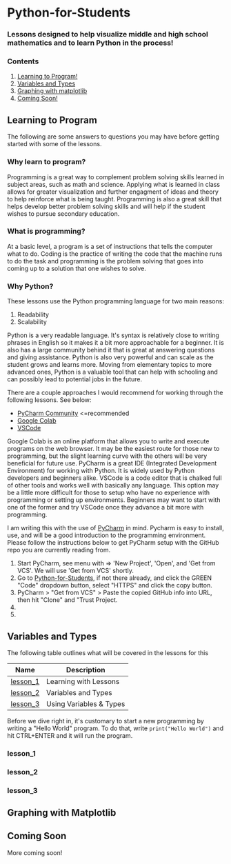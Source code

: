 # Python-for-Students
### Lessons designed to help visualize middle and high school mathematics and to learn Python in the process!

### Contents
1. [Learning to Program!](#learning-to-program)
2. [Variables and Types](#variables-and-types)
3. [Graphing with matplotlib](#graphing-with-matplotlib)
4. [Coming Soon!](#coming-soon)

## Learning to Program

The following are some answers to questions you may have before getting started with some of the lessons.

### Why learn to program?

Programming is a great way to complement problem solving skills learned in subject areas, such as math and science. Applying what is learned in class allows for greater visualization and further engagment of ideas and theory to help reinforce what is being taught. Programming is also a great skill that helps develop better problem solving skills and will help if the student wishes to pursue secondary education.

### What is programming?

At a basic level, a program is a set of instructions that tells the computer what to do. Coding is the practice of writing the code that the machine runs to do the task and programming is the problem solving that goes into coming up to a solution that one wishes to solve.

### Why Python?

These lessons use the Python programming language for two main reasons:

1. Readability
2. Scalability

Python is a very readable language. It's syntax is relatively close to writing phrases in English so it makes it a bit more approachable for a beginner. It is also has a large community behind it that is great at answering questions and giving assistance. Python is also very powerful and can scale as the student grows and learns more. Moving from elementary topics to more advanced ones, Python is a valuable tool that can help with schooling and can possibly lead to potential jobs in the future.

There are a couple approaches I would recommend for working through the following lessons. See below:
- [PyCharm Community](https://www.jetbrains.com/pycharm/download/#section=windows) <=recommended
- [Google Colab](https://colab.research.google.com/)
- [VSCode](https://code.visualstudio.com/)

Google Colab is an online platform that allows you to write and execute programs on the web browser. It may be the easiest route for those new to programming, but the slight learning curve with the others will be very beneficial for future use. PyCharm is a great IDE (Integrated Development Environment) for working with Python. It is widely used by Python developers and beginners alike. VSCode is a code editor that is chalked full of other tools and works well with basically any language. This option may be a little more difficult for those to setup who have no experience with programming or setting up environments. Beginners may want to start with one of the former and try VSCode once they advance a bit more with programming.

I am writing this with the use of [PyCharm](https://www.jetbrains.com/pycharm/download/#section=windows) in mind. Pycharm is easy to install, use, and will be a good introduction to the programming environment. Please follow the instructions below to get PyCharm setup with the GitHub repo you are currently reading from.

1. Start PyCharm, see menu with => 'New Project', 'Open', and 'Get from VCS'. We will use 'Get from VCS' shortly.
2. Go to [Python-for-Students](https://github.com/Samuel-DeSantis/Python-for-Students), if not there already, and click the GREEN "Code" dropdown button, select "HTTPS" and click the copy button.
3. PyCharm > "Get from VCS" > Paste the copied GitHub info into URL, then hit "Clone" and "Trust Project.
4. 
5. 

## Variables and Types

The following table outlines what will be covered in the lessons for this

|   Name   |       Description       |
|----------|-------------------------|
| [lesson_1](###lesson_1) | Learning with Lessons   |
| [lesson_2](###lesson_2) | Variables and Types     |
| [lesson_3](###lesson_3) | Using Variables & Types |

Before we dive right in, it's customary to start a new programming by writing a "Hello World" program. To do that, write `print("Hello World")` and hit CTRL+ENTER and it will run the program.

### lesson_1
### lesson_2
### lesson_3

## Graphing with Matplotlib

## Coming Soon
More coming soon!
